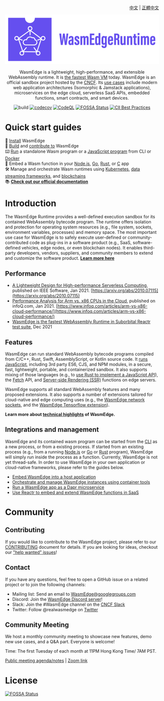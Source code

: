 <div align="right">

  [中文](README-zh.md) | [正體中文](README-zh-TW.md)

</div>

<div align="center">
  
![WasmEdge Logo](/docs/wasmedge-runtime-logo.png)

WasmEdge is a lightweight, high-performance, and extensible WebAssembly runtime. It is [the fastest Wasm VM](https://ieeexplore.ieee.org/document/9214403) today. WasmEdge is an official sandbox project hosted by the [CNCF](https://www.cncf.io/). Its [use cases](https://wasmedge.org/book/en/intro/use.html) include modern web application architectures (Isomorphic & Jamstack applications), microservices on the edge cloud, serverless SaaS APIs, embedded functions, smart contracts, and smart devices.

![build](https://github.com/WasmEdge/WasmEdge/workflows/build/badge.svg)
[![codecov](https://codecov.io/gh/WasmEdge/WasmEdge/branch/master/graph/badge.svg)](https://codecov.io/gh/WasmEdge/WasmEdge)
[![CodeQL](https://github.com/WasmEdge/WasmEdge/actions/workflows/codeql-analysis.yml/badge.svg)](https://github.com/WasmEdge/WasmEdge/actions/workflows/codeql-analysis.yml)
[![FOSSA Status](https://app.fossa.com/api/projects/git%2Bgithub.com%2FWasmEdge%2FWasmEdge.svg?type=shield)](https://app.fossa.com/projects/git%2Bgithub.com%2FWasmEdge%2FWasmEdge?ref=badge_shield)
[![CII Best Practices](https://bestpractices.coreinfrastructure.org/projects/5059/badge)](https://bestpractices.coreinfrastructure.org/projects/5059)

</div>

# Quick start guides

🚀 [Install](https://wasmedge.org/book/en/start/install.html) WasmEdge \
🤖 [Build](https://wasmedge.org/book/en/extend/build.html) and [contribute to](docs/CONTRIBUTING.md) WasmEdge \
⌨️ [Run](https://wasmedge.org/book/en/index.html#webassembly-examples) a standalone Wasm program or a [JavaScript program](https://wasmedge.org/book/en/dev/js.html) from CLI or [Docker](https://wasmedge.org/book/en/start/docker.html) \
🔌 Embed a Wasm function in your [Node.js](https://wasmedge.org/book/en/embed/node.html), [Go](https://wasmedge.org/book/en/embed/go.html), [Rust](bindings/rust/), or [C](https://wasmedge.org/book/en/embed/c.html) app \
🛠 Manage and orchestrate Wasm runtimes using [Kubernetes](https://wasmedge.org/book/en/kubernetes.html), [data streaming frameworks](https://wasmedge.org/book/en/frameworks/app/yomo.html), and [blockchains](https://medium.com/ethereum-on-steroids/running-ethereum-smart-contracts-in-a-substrate-blockchain-56fbc27fc95a) \
📚 **[Check out our official documentation](https://wasmedge.org/book/en/)**

# Introduction

The WasmEdge Runtime provides a well-defined execution sandbox for its contained WebAssembly bytecode program. The runtime offers isolation and protection for operating system resources (e.g., file system, sockets, environment variables, processes) and memory space. The most important use case for WasmEdge is to safely execute user-defined or community-contributed code as plug-ins in a software product (e.g., SaaS, software-defined vehicles, edge nodes, or even blockchain nodes). It enables third-party developers, vendors, suppliers, and community members to extend and customize the software product. **[Learn more here](https://wasmedge.org/book/en/intro/use.html)**

## Performance

* [A Lightweight Design for High-performance Serverless Computing](https://arxiv.org/abs/2010.07115), published on IEEE Software, Jan 2021. [https://arxiv.org/abs/2010.07115](https://arxiv.org/abs/2010.07115)
* [Performance Analysis for Arm vs. x86 CPUs in the Cloud](https://www.infoq.com/articles/arm-vs-x86-cloud-performance/), published on infoQ.com, Jan 2021. [https://www.infoq.com/articles/arm-vs-x86-cloud-performance/](https://www.infoq.com/articles/arm-vs-x86-cloud-performance/)
* [WasmEdge is the fastest WebAssembly Runtime in Suborbital Reactr test suite](https://blog.suborbital.dev/suborbital-wasmedge), Dec 2021

## Features

WasmEdge can run standard WebAssembly bytecode programs compiled from C/C++, Rust, Swift, AssemblyScript, or Kotlin source code. It [runs JavaScript](https://wasmedge.org/book/en/dev/js.html), including 3rd party ES6, CJS, and NPM modules, in a secure, fast, lightweight, portable, and containerized sandbox. It also supports mixing of those languages (e.g., to [use Rust to implement a JavaScript API](https://wasmedge.org/book/en/dev/js/rust.html)), the [Fetch](https://wasmedge.org/book/en/dev/js/fetch.html) API, and [Server-side Rendering (SSR)](https://wasmedge.org/book/en/dev/js/ssr.html) functions on edge servers.

WasmEdge supports all standard WebAssembly features and many proposed extensions. It also supports a number of extensions tailored for cloud-native and edge computing uses (e.g., the [WasmEdge network sockets](https://wasmedge.org/book/en/dev/rust/networking.html), and the [WasmEdge Tensorflow extension](https://wasmedge.org/book/en/dev/rust/tensorflow.html)).

 **Learn more about [technical highlights](https://wasmedge.org/book/en/intro/features.html) of WasmEdge.**

## Integrations and management

WasmEdge and its contained wasm program can be started from the [CLI](https://wasmedge.org/book/en/index.html) as a new process, or from a existing process. If started from an existing process (e.g., from a running [Node.js](https://wasmedge.org/book/en/embed/node.html) or [Go](https://wasmedge.org/book/en/embed/go.html) or [Rust](bindings/rust/wasmedge-rs) program), WasmEdge will simply run inside the process as a function. Currently, WasmEdge is not yet thread-safe. In order to use WasmEdge in your own application or cloud-native frameworks, please refer to the guides below.

* [Embed WasmEdge into a host application](https://wasmedge.org/book/en/embed.html)
* [Orchestrate and manage WasmEdge instances using container tools](https://wasmedge.org/book/en/kubernetes.html)
* [Run a WasmEdge app as a Dapr microservice](https://wasmedge.org/book/en/frameworks/mesh/dapr.html)
* [Use Reactr to embed and extend WasmEdge functions in SaaS](https://wasmedge.org/book/en/frameworks/app/reactr.html)

# Community

## Contributing

If you would like to contribute to the WasmEdge project, please refer to our [CONTRIBUTING](docs/CONTRIBUTING.md) document for details. If you are looking for ideas, checkout our ["help wanted" issues](https://github.com/WasmEdge/WasmEdge/issues?q=is%3Aissue+is%3Aopen+label%3A%22help+wanted%22)!

## Contact

If you have any questions, feel free to open a GitHub issue on a related project or to join the following channels:

* Mailing list: Send an email to [WasmEdge@googlegroups.com](https://groups.google.com/g/wasmedge/)
* Discord: Join the [WasmEdge Discord server](https://discord.gg/h4KDyB8XTt)!
* Slack: Join the #WasmEdge channel on the [CNCF Slack](https://slack.cncf.io/)
* Twitter: Follow @realwasmedge on [Twitter](https://twitter.com/realwasmedge)

## Community Meeting

We host a monthly community meeting to showcase new features, demo new use cases, and a Q&A part. Everyone is welcome!

Time: The first Tuesday of each month at 11PM Hong Kong Time/ 7AM PST.

[Public meeting agenda/notes](https://docs.google.com/document/d/1iFlVl7R97Lze4RDykzElJGDjjWYDlkI8Rhf8g4dQ5Rk/edit#) | [Zoom link](https://us06web.zoom.us/j/88282362606?pwd=UFhOdzlVKyswdW43c21BKy9DdkdyUT09)

# License

[![FOSSA Status](https://app.fossa.com/api/projects/git%2Bgithub.com%2FWasmEdge%2FWasmEdge.svg?type=large)](https://app.fossa.com/projects/git%2Bgithub.com%2FWasmEdge%2FWasmEdge?ref=badge_large)
